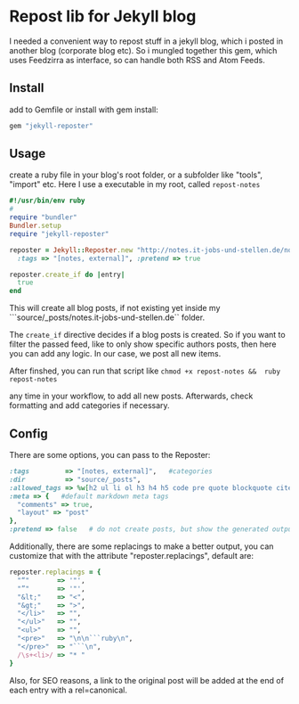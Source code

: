 # Repost lib for Jekyll blog


I needed a convenient way to repost stuff in a jekyll blog, which i posted in another blog (corporate blog etc).
So i mungled together this gem, which uses Feedzirra as interface, so can handle both RSS and Atom Feeds.

## Install

add to Gemfile or install with gem install:

```ruby
gem "jekyll-reposter"
```

## Usage

create a ruby file in your blog's root folder, or a subfolder like "tools", "import" etc. Here I use a executable in my root, called ```repost-notes```


```ruby
#!/usr/bin/env ruby
#
require "bundler"
Bundler.setup
require "jekyll-reposter"

reposter = Jekyll::Reposter.new "http://notes.it-jobs-und-stellen.de/notes.atom",
  :tags => "[notes, external]", :pretend => true

reposter.create_if do |entry|
  true
end
```

This will create all blog posts, if not existing yet inside my
```source/_posts/notes.it-jobs-und-stellen.de`` folder.

The ```create_if``` directive decides if a blog posts is created. So if you
want to filter the passed feed, like to only show specific authors posts, then
here you can add any logic. In our case, we post all new items.


After finshed, you can run that script like
```chmod +x repost-notes &&  ruby repost-notes```

any time in your workflow, to add all new posts. Afterwards, check formatting and
add categories if necessary.

## Config

There are some options, you can pass to the Reposter:

```ruby
:tags         => "[notes, external]",   #categories
:dir          => "source/_posts",
:allowed_tags => %w[h2 ul li ol h3 h4 h5 code pre quote blockquote cite hr],
:meta => {   #default markdown meta tags
  "comments" => true,
  "layout" => "post"
},
:pretend => false   # do not create posts, but show the generated output
```

Additionally, there are some replacings to make a better output, you can
customize that with the attribute "reposter.replacings", default are:

```ruby
reposter.replacings = {
  "“"       => '"',
  "”"       => '"',
  "&lt;"    => "<",
  "&gt;"    => ">",
  "</li>"   => "",
  "</ul>"   => "",
  "<ul>"    => "",
  "<pre>"   => "\n\n```ruby\n",
  "</pre>"  => "```\n",
  /\s+<li>/ => "* "
}
```

Also, for SEO reasons, a link to the original post will be added at the end of
each entry with a rel=canonical.


